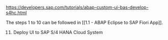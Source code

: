 https://developers.sap.com/tutorials/abap-custom-ui-bas-develop-s4hc.html

The steps 1 to 10 can be followed in [[1.1 - ABAP Eclipse to SAP Fiori App]].

11) Deploy UI to SAP S/4 HANA Cloud System
